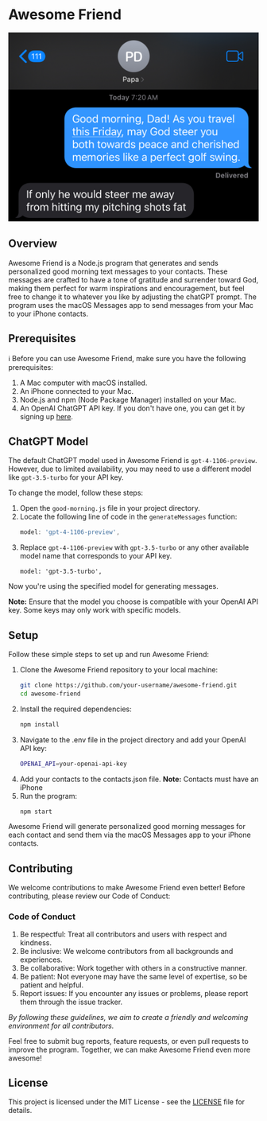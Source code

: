 # Awesome Friend
![Awesome Friend Demo Shot](IMG_A84DA5B100DA-1.jpeg)

## Overview

Awesome Friend is a Node.js program that generates and sends personalized good morning text messages to your contacts. These messages are crafted to have a tone of gratitude and surrender toward God, making them perfect for warm inspirations and encouragement, but feel free to change it to whatever you like by adjusting the chatGPT prompt. The program uses the macOS Messages app to send messages from your Mac to your iPhone contacts.

## Prerequisites

:information_source: Before you can use Awesome Friend, make sure you have the following prerequisites:

1. A Mac computer with macOS installed.
2. An iPhone connected to your Mac.
3. Node.js and npm (Node Package Manager) installed on your Mac.
4. An OpenAI ChatGPT API key. If you don't have one, you can get it by signing up [here](https://platform.openai.com/signup/).

## ChatGPT Model

The default ChatGPT model used in Awesome Friend is `gpt-4-1106-preview`. However, due to limited availability, you may need to use a different model like `gpt-3.5-turbo` for your API key.

To change the model, follow these steps:

1. Open the `good-morning.js` file in your project directory.
2. Locate the following line of code in the `generateMessages` function:
   ```javascript
   model: 'gpt-4-1106-preview',
   ```
3. Replace `gpt-4-1106-preview` with `gpt-3.5-turbo` or any other available model name that corresponds to your API key.
    ```javascipt
    model: 'gpt-3.5-turbo',
    ```
Now you're using the specified model for generating messages.

**Note:** Ensure that the model you choose is compatible with your OpenAI API key. Some keys may only work with specific models.

## Setup

Follow these simple steps to set up and run Awesome Friend:

1. Clone the Awesome Friend repository to your local machine:
   ```bash
   git clone https://github.com/your-username/awesome-friend.git
   cd awesome-friend
   ```
2. Install the required dependencies:
   ```bash
   npm install
   ```
3. Navigate to the .env file in the project directory and add your OpenAI API key:
    ```bash
    OPENAI_API=your-openai-api-key
    ```
4. Add your contacts to the contacts.json file. **Note:** Contacts must have an iPhone
5. Run the program:
    ```bash
    npm start
    ```

Awesome Friend will generate personalized good morning messages for each contact and send them via the macOS Messages app to your iPhone contacts.

## Contributing
We welcome contributions to make Awesome Friend even better! Before contributing, please review our Code of Conduct:

### Code of Conduct
1. Be respectful: Treat all contributors and users with respect and kindness.
2. Be inclusive: We welcome contributors from all backgrounds and experiences.
3. Be collaborative: Work together with others in a constructive manner.
4. Be patient: Not everyone may have the same level of expertise, so be patient and helpful.
5. Report issues: If you encounter any issues or problems, please report them through the issue tracker.

*By following these guidelines, we aim to create a friendly and welcoming environment for all contributors.*

Feel free to submit bug reports, feature requests, or even pull requests to improve the program. Together, we can make Awesome Friend even more awesome!

## License

This project is licensed under the MIT License - see the [LICENSE](LICENSE) file for details.